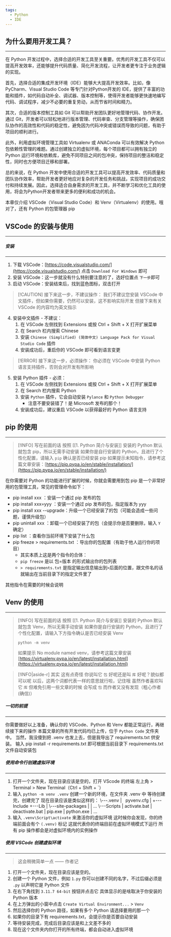 ```yaml
---
tags:
  - Python
  - IDE
---
```


## 为什么要用开发工具？
----
在 Python 开发过程中，选择合适的开发工具至关重要。优秀的开发工具不仅可以提高开发效率，还能够提升代码质量、简化开发流程，让开发者更专注于业务逻辑的实现。

首先，选择合适的集成开发环境（IDE）能够大大提高开发效率。比如，像 PyCharm、Visual Studio Code 等专门针对Python开发的 IDE，提供了丰富的功能和插件，如代码自动补全、调试器、版本控制等，使得开发者能够更快速地编写代码、调试程序，减少不必要的重复劳动，从而节省时间和精力。

其次，合适的版本控制工具如 Git 可以帮助开发团队更好地管理代码、协作开发。通过 Git，开发者可以轻松地进行版本管理、代码审查、分支管理等操作，确保团队协作的高效性和代码的稳定性，避免因为代码冲突或错误而导致的问题，有助于项目的顺利进行。

此外，利用虚拟环境管理工具如 Virtualenv 或 ANAConda 可以有效解决 Python 包依赖性管理的难题。通过创建独立的虚拟环境，每个项目都可以拥有独立的 Python 运行环境和依赖库，避免不同项目之间的包冲突，保持项目的整洁和稳定性，同时也方便项目迁移和部署。

总的来说，在 Python 开发中使用合适的开发工具可以提高开发效率、代码质量和团队协作效率，帮助开发者更好地应对复杂的开发任务和挑战，实现项目的成功交付和持续发展。因此，选择适合自身需求的开发工具，并不断学习和优化工具的使用，将会为Python开发者带来更多的便利和成功的机会。

本章仅介绍 VSCode（Visual Studio Code）和 Venv（Virtualenv）的使用。哦对了，还有 Python 的包管理器 pip

## VSCode 的安装与使用
---
##### 安装
---
1. 下载 VSCode：[https://code.visualstudio.com/](https://code.visualstudio.com/) 点击 `Download For Windows` 即可
2. 安装 VSCode：这一步就没有什么特别要注意的了，选好位置点 `下一步`即可
3. 启动 VSCode：安装结束后，找到蓝色图标，双击打开

> [!CAUTION] 接下来这一步，不建议操作：
> 我们不建议您安装 VSCode 中文插件，但如果你需要，仍然可以安装，这不影响实际开发
> 但接下来有关 VSCode 的内容均为英文指示

4. 安装中文插件 - 不建议：
    1. 在 VSCode 左侧找到 Extensions 或按 Ctrl + Shift + X 打开扩展菜单
    2. 在 Search 栏内搜索 Chinese
    3. 安装 `Chinese (Simplified) (简体中文) Language Pack for Visual Studio Code` 插件
    4. 安装成功后，重启你的 VSCode 即可看到语言变更

> [!ERROR] 接下来这一步，必须操作：
> 你必须在 VSCode 中安装 Python 语言支持插件，否则会对开发有所影响

5. 安装 Python 插件 - 必须：
    1. 在 VSCode 左侧找到 Extensions 或按 Ctrl + Shift + X 打开扩展菜单
    2. 在 Search 栏内搜索 Python
    3. 安装 `Python` 插件，它会自动安装 `Pylance` 和 `Python Debugger`
        - 注意不要安装错了！是 Microsoft 发布的那个！
    4. 安装成功后，建议重启 VSCode 以获得最好的 Python 语言支持

## pip 的使用
---
> [!INFO] 写在前面的话
> 按照 [[1. Python 简介与安装]] 安装的 Python 默认就包含 pip，所以无需手动安装
> 如果你是自行安装的 Python，且进行了个性化配置，请输入 `pip` 确认是否已经安装 pip
> 如果提示未知指令，请参考这篇文章安装：[https://pip.pypa.io/en/stable/installation/](https://pip.pypa.io/en/stable/installation/)

在你需要对 Python 的功能进行扩展的时候，你就会需要用到包
pip 是一个非常好用的包管理工具，常见的管理命令如下：

- pip install xxx ：安装一个通过 pip 发布的包
- pip install xxx=yyy ：安装一个通过 pip 发布的包，指定版本为 yyy
- pip install xxx --upgrade：升级一个已经安装了的包（可能会造成一些问题，谨慎升级包）
- pip unintall xxx ：卸载一个已经安装了的包（会提示你是否要删除，输入 `Y` 确定）
- pip list ：查看你当前环境下安装了什么包
- pip freeze > requirements.txt ：导出你的包配置（有助于他人运行你的项目）
    - 其实本质上这是两个指令的合体：
    - `pip freeze` 是以 包=版本 的形式输出你的包列表
    - `> requirements.txt` 是指定输出信息输出到`>`后面的位置，跟文件名的话就输出在当前目录下的指定文件里了

其他指令在需要的时候会说明

## Venv 的使用
---
> [!INFO] 写在前面的话
> 按照 [[1. Python 简介与安装]] 安装的 Python 默认就包含 Venv，所以无需手动安装
> 如果你是自行安装的 Python，且进行了个性化配置，请输入下方指令确认是否已经安装 Venv
>
> `python -m venv`
>
> 如果提示 No module named venv，请参考这篇文章安装 [https://virtualenv.pypa.io/en/latest/installation.html](https://virtualenv.pypa.io/en/latest/installation.html)

> [!INFO|aside-r] 其实 这有点奇怪
> 你说叫它 `包` 好呢还是叫 `库` 好呢？貌似都可以呢
> 以后，这两个词都代表一样的意思就行啦，记住哦
> 虽然作者喜欢叫它 `库` 但难免引用一些文章的时候
> 会写成 `包` 而作者又没有发现（粗心作者(确信)）
##### 一切的前提
---
你需要做好以上准备，确认你的 VSCode、Python 和 Venv 都能正常运行，再继续接下来的操作
本篇文章的所有开发代码均已上传，位于 `Python Code` 文件夹中。
当然，我没傻到把 .venv 也发上去，但是我导出了 requirements.txt 供安装。
输入 pip install -r requirements.txt 即可根据当前目录下 requirements.txt 文件自动安装包

##### 使用命令行创建虚拟环境
---
1. 打开一个文件夹，现在目录应该是空的，打开 VScode 的终端
    左上角 > Terminal > New Terminal（Ctrl + Shift + \`）
2. 输入 `python -m venv .venv` 创建一个新的环境，在文件夹 .venv 中
    等待创建完，创建完了
    现在目录应该是类似这样的：
    \\---.venv
	   |   pyvenv.cfg
	   |
	   +---Include
	   +---Lib
       |      \\---site-packages
       |             |   ... 
       \\---Scripts
          |   activate.bat
          |   deactivate.bat
          |   pip.exe
          |   python.exe
          |   ...
3. 输入 `.venv\Script\activate` 来激活你的虚拟环境
    这时候你会发现，你的终端前面会有个 `(.venv)` 标记
    这就代表你的终端目前在虚拟环境模式下运行
    所有 pip 操作都会是对虚拟环境内的实例操作

##### 使用 VSCode 创建虚拟环境
---
> 这会稍微简单一点 —— 作者记

1. 打开一个文件夹，现在目录应该是空的。
2. 创建一个 Python 文件，例如 `1.py`
    你可以创建不同的名字，不过后缀必须是 `.py` 以声明它是 Python 文件
3. 在右下角找到 `3.11.7 64-bit` 按钮并点击它
    具体显示的是啥取决于你安装的 Python 版本
4. 在上方弹出的小窗中点击 `Create Virtual Environment...` > `Venv`
5. 然后选择你的 Python 路径，如果有多个 Python 请选择要用的那一个
6. 如果你的目录下有 requirements.txt，会提示你是否要自动安装
7. 等待安装完成，完成后目录应该是和上文差不多的
8. 现在这个文件夹内你打开的所有终端，都会自动进入虚拟环境